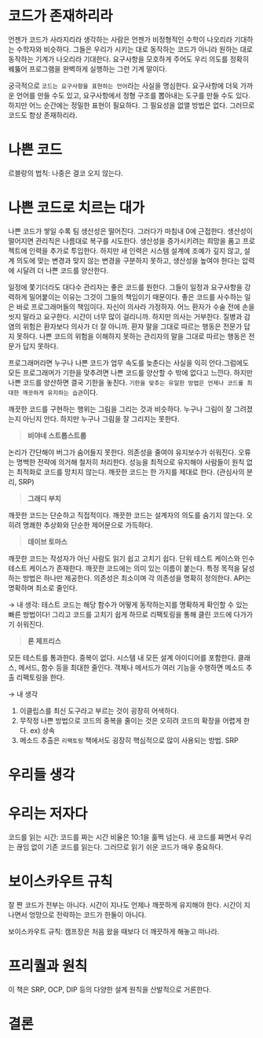 # 코드가 존재하리라

언젠가 코드가 사라지리라 생각하는 사람은 언젠가 비정형적인 수학이 나오리라 기대하는 수학자와 비슷하다. 그들은 우리가 시키는 대로 동작하는 코드가 아니라 원하는 대로 동작하는 기계가 나오리라 기대한다. 요구사항을 모호하게 주어도 우리 의도를 정확히 꿰뚫어 프로그램을 완벽하게 실행하는 그런 기계 말이다.

궁극적으로 `코드는 요구사항을 표현하는 언어`라는 사실을 명심한다. 요구사항에 더욱 가까운 언어를 만들 수도 있고, 요구사항에서 정형 구조를 뽑아내는 도구를 만들 수도 있다. 하지만 어느 순간에는 정밀한 표현이 필요하다. 그 필요성을 없앨 방법은 없다. 그러므로 코드도 항상 존재하리라.

# 나쁜 코드

르블랑의 법칙: 나중은 결코 오지 않는다.

# 나쁜 코드로 치르는 대가

나쁜 코드가 쌓일 수록 팀 생산성은 떨어진다. 그러다가 마침내 0에 근접한다. 생산성이 떨어지면 관리직은 나름대로 복구를 시도한다. 생산성을 증가시키려는 희망을 품고 프로젝트에 인력을 추가로 투입한다. 하지만 새 인력은 시스템 설계에 조예가 깊지 않고, 설계 의도에 맞는 변경과 맞지 않는 변경을 구분하지 못하고, 생산성을 높여야 한다는 압력에 시달려 더 나쁜 코드를 양산한다.

일정에 쫓기더라도 대다수 관리자는 좋은 코드를 원한다. 그들이 일정과 요구사항을 강력하게 밀어붙이는 이유는 그것이 그들의 책임이기 때문이다. 좋은 코드를 사수하는 일은 바로 프로그래머들의 책임이다. 자신이 의사라 가정하자. 어느 환자가 수술 전에 손을 씻지 말라고 요구한다. 시간이 너무 많이 걸리니까. 하지만 의사는 거부한다. 질병과 감염의 위험은 환자보다 의사가 더 잘 아니까. 환자 말을 그대로 따르는 행동은 전문가 답지 못하다. 나쁜 코드의 위험을 이해하지 못하는 관리자의 말을 그대로 따르는 행동은 전문가 답지 못하다.

프로그래머라면 누구나 나쁜 코드가 업무 속도를 늦춘다는 사실을 익히 안다.그럼에도 모든 프로그래머가 기한을 맞추려면 나쁜 코드를 양산할 수 밖에 없다고 느낀다. 하지만 나쁜 코드를 양산하면 결국 기한을 놓친다. `기한을 맞추는 유일한 방법은 언제나 코드를 최대한 깨끗하게 유지하는 습관`이다.

깨끗한 코드를 구현하는 행위는 그림을 그리는 것과 비슷하다. 누구나 그림이 잘 그려졌는지 아닌지 안다. 하지만 누구나 그림을 잘 그리지는 못한다.

> **비야네 스트롭스트룹**

논리가 간단해야 버그가 숨어들지 못한다. 의존성을 줄여야 유지보수가 쉬워진다. 오류는 명백한 전략에 의거해 철저히 처리한다. 성능을 최적으로 유지해야 사람들이 원칙 없는 최적화로 코드를 망치지 않는다. 깨끗한 코드는 한 가지를 제대로 한다. (관심사의 분리, SRP)
> 

> **그래디 부치**

깨끗한 코드는 단순하고 직접적이다. 깨끗한 코드는 설계자의 의도를 숨기지 않는다. 오히려 명쾌한 추상화와 단순한 제어문으로 가득하다.
> 

> **데이브 토마스**

깨끗한 코드는 작성자가 아닌 사람도 읽기 쉽고 고치기 쉽다. 단위 테스트 케이스와 인수 테스트 케이스가 존재한다. 깨끗한 코드에는 의미 있는 이름이 붙는다. 특정 목적을 달성하는 방법은 하나만 제공한다. 의존성은 최소이며 각 의존성을 명확히 정의한다. API는 명확하며 최소로 줄인다.

→ 내 생각: 테스트 코드는 해당 함수가 어떻게 동작하는지를 명확하게 확인할 수 있는 빠른 방법이다! 그리고 코드를 고치기 쉽게 하므로 리팩토링을 통해 클린 코드에 다가가기 쉬워진다.
> 

> **************************론 제프리스**************************

모든 테스트를 통과한다.
중복이 없다.
시스템 내 모든 설계 아이디어를 포함한다.
클래스, 메서드, 함수 등을 최대한 줄인다.
객체나 메서드가 여러 기능을 수행하면 메소드 추출 리팩토링을 한다.

→ 내 생각
1. 이클립스를 최신 도구라고 부르는 것이 굉장히 어색하다.
2. 무작정 나쁜 방법으로 코드의 중복을 줄이는 것은 오히려 코드의 확장을 어렵게 한다. ex) 상속
3. 메소드 추출은 `리팩토링` 책에서도 굉장히 핵심적으로 많이 사용되는 방법. SRP
> 

# 우리들 생각

# 우리는 저자다

코드를 읽는 시간: 코드를 짜는 시간 비율은 10:1을 훌쩍 넘는다. 새 코드를 짜면서 우리는 끊임 없이 기존 코드를 읽는다. 그러므로 읽기 쉬운 코드가 매우 중요하다.

# 보이스카우트 규칙

잘 짠 코드가 전부는 아니다. 시간이 지나도 언제나 깨끗하게 유지해야 한다. 시간이 지나면서 엉망으로 전락하는 코드가 한둘이 아니다.

보이스카우트 규칙: 캠프장은 처음 왔을 때보다 더 깨끗하게 해놓고 떠나라.

# 프리퀄과 원칙

이 책은 SRP, OCP, DIP 등의 다양한 설계 원칙을 산발적으로 거론한다.

# 결론